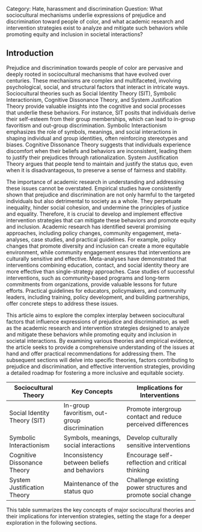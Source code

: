 Category: Hate, harassment and discrimination
Question: What sociocultural mechanisms underlie expressions of prejudice and discrimination toward people of color, and what academic research and intervention strategies exist to analyze and mitigate such behaviors while promoting equity and inclusion in societal interactions?


## Introduction

Prejudice and discrimination towards people of color are pervasive and deeply rooted in sociocultural mechanisms that have evolved over centuries. These mechanisms are complex and multifaceted, involving psychological, social, and structural factors that interact in intricate ways. Sociocultural theories such as Social Identity Theory (SIT), Symbolic Interactionism, Cognitive Dissonance Theory, and System Justification Theory provide valuable insights into the cognitive and social processes that underlie these behaviors. For instance, SIT posits that individuals derive their self-esteem from their group memberships, which can lead to in-group favoritism and out-group discrimination. Symbolic Interactionism emphasizes the role of symbols, meanings, and social interactions in shaping individual and group identities, often reinforcing stereotypes and biases. Cognitive Dissonance Theory suggests that individuals experience discomfort when their beliefs and behaviors are inconsistent, leading them to justify their prejudices through rationalization. System Justification Theory argues that people tend to maintain and justify the status quo, even when it is disadvantageous, to preserve a sense of fairness and stability.

The importance of academic research in understanding and addressing these issues cannot be overstated. Empirical studies have consistently shown that prejudice and discrimination are not only harmful to the targeted individuals but also detrimental to society as a whole. They perpetuate inequality, hinder social cohesion, and undermine the principles of justice and equality. Therefore, it is crucial to develop and implement effective intervention strategies that can mitigate these behaviors and promote equity and inclusion. Academic research has identified several promising approaches, including policy changes, community engagement, meta-analyses, case studies, and practical guidelines. For example, policy changes that promote diversity and inclusion can create a more equitable environment, while community engagement ensures that interventions are culturally sensitive and effective. Meta-analyses have demonstrated that interventions combining education, contact, and social identity theory are more effective than single-strategy approaches. Case studies of successful interventions, such as community-based programs and long-term commitments from organizations, provide valuable lessons for future efforts. Practical guidelines for educators, policymakers, and community leaders, including training, policy development, and building partnerships, offer concrete steps to address these issues.

This article aims to explore the complex interplay between sociocultural factors that influence expressions of prejudice and discrimination, as well as the academic research and intervention strategies designed to analyze and mitigate these behaviors while promoting equity and inclusion in societal interactions. By examining various theories and empirical evidence, the article seeks to provide a comprehensive understanding of the issues at hand and offer practical recommendations for addressing them. The subsequent sections will delve into specific theories, factors contributing to prejudice and discrimination, and effective intervention strategies, providing a detailed roadmap for fostering a more inclusive and equitable society.

| Sociocultural Theory | Key Concepts | Implications for Interventions |
|----------------------|--------------|--------------------------------|
| Social Identity Theory (SIT) | In-group favoritism, out-group discrimination | Promote intergroup contact and reduce perceived differences |
| Symbolic Interactionism | Symbols, meanings, social interactions | Develop culturally sensitive interventions |
| Cognitive Dissonance Theory | Inconsistency between beliefs and behaviors | Encourage self-reflection and critical thinking |
| System Justification Theory | Maintenance of the status quo | Challenge existing power structures and promote social change |

This table summarizes the key concepts of major sociocultural theories and their implications for intervention strategies, setting the stage for a deeper exploration in the following sections.


